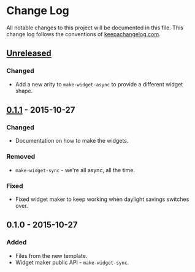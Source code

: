 # Change Log
All notable changes to this project will be documented in this file.
This change log follows the conventions of [keepachangelog.com](http://keepachangelog.com/).

## [Unreleased][unreleased]
### Changed
- Add a new arity to `make-widget-async` to provide a different widget shape.

## [0.1.1] - 2015-10-27
### Changed
- Documentation on how to make the widgets.

### Removed
- `make-widget-sync` - we're all async, all the time.

### Fixed
- Fixed widget maker to keep working when daylight savings switches over.

## 0.1.0 - 2015-10-27
### Added
- Files from the new template.
- Widget maker public API - `make-widget-sync`.

[unreleased]: https://github.com/your-name/vault-clj/compare/0.1.1...HEAD
[0.1.1]: https://github.com/your-name/vault-clj/compare/0.1.0...0.1.1
